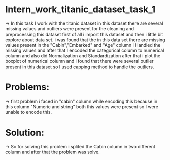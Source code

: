# Intern_work_titanic_dataset_task_1
-> In this task I work with the titanic dataset in this dataset there are several missing values and outliers were present for the cleaning and preprocessing this dataset first of all i import this dataset and then i little bit explore about data set. i was found that the in this data set there are missing values present in the "Cabin","Embarked" and "Age" column i Handled the missing values and after that I encoded the categorical column to numerical column and also did Normalization and Standardization after that i plot the boxplot of numerical column and i found that there were several outlier present in this dataset so I used capping method to handle the outliers.

# Problems:
  -> first problem i faced in "cabin" column while encoding this because  in this column  "Numeric and string" both this values were present so I were unable to encode this.
# Solution:
  -> So for solving this problem i splited the Cabin column in two different column and after that the problem was solve.
